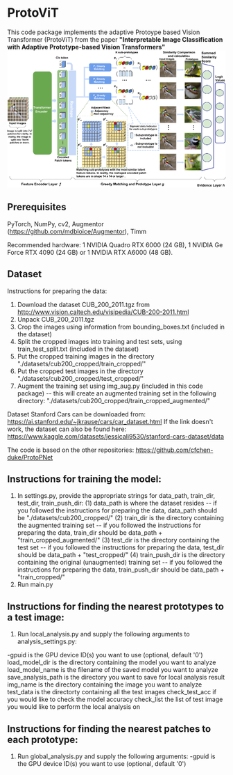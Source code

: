 # ProtoViT

This code package implements the adaptive Protoype based Vision Transformer (ProtoViT) 
from the paper **"Interpretable Image Classification with Adaptive Prototype-based Vision Transformers"**
<img src="./arch2.png" width="600px" >

## Prerequisites
PyTorch, NumPy, cv2, Augmentor (https://github.com/mdbloice/Augmentor), Timm

Recommended hardware: 1 NVIDIA Quadro RTX 6000 (24 GB), 1 NVIDIA Ge Force RTX 4090 (24 GB) or 1 NVIDIA RTX A6000 (48 GB).


## Dataset 
Instructions for preparing the data:
1. Download the dataset CUB_200_2011.tgz from http://www.vision.caltech.edu/visipedia/CUB-200-2011.html
3. Unpack CUB_200_2011.tgz
4. Crop the images using information from bounding_boxes.txt (included in the dataset)
5. Split the cropped images into training and test sets, using train_test_split.txt (included in the dataset)
6. Put the cropped training images in the directory "./datasets/cub200_cropped/train_cropped/"
7. Put the cropped test images in the directory "./datasets/cub200_cropped/test_cropped/"
8. Augment the training set using img_aug.py (included in this code package)
   -- this will create an augmented training set in the following directory:
      "./datasets/cub200_cropped/train_cropped_augmented/"

Dataset Stanford Cars can be downloaded from: https://ai.stanford.edu/~jkrause/cars/car_dataset.html
If the link doesn't work, the dataset can also be found here: 
https://www.kaggle.com/datasets/jessicali9530/stanford-cars-dataset/data 

The code is based on the other repositories: https://github.com/cfchen-duke/ProtoPNet

## Instructions for training the model:
1. In settings.py, provide the appropriate strings for data_path, train_dir, test_dir,
train_push_dir:
(1) data_path is where the dataset resides
    -- if you followed the instructions for preparing the data, data_path should be "./datasets/cub200_cropped/"
(2) train_dir is the directory containing the augmented training set
    -- if you followed the instructions for preparing the data, train_dir should be data_path + "train_cropped_augmented/"
(3) test_dir is the directory containing the test set
    -- if you followed the instructions for preparing the data, test_dir should be data_path + "test_cropped/"
(4) train_push_dir is the directory containing the original (unaugmented) training set
    -- if you followed the instructions for preparing the data, train_push_dir should be data_path + "train_cropped/"
2. Run main.py

## Instructions for finding the nearest prototypes to a test image:
1. Run local_analysis.py and supply the following arguments to analysis_settings.py:
   
-gpuid is the GPU device ID(s) you want to use (optional, default '0')
load_model_dir is the directory containing the model you want to analyze
load_model_name is the filename of the saved model you want to analyze
save_analysis_path is the directory you want to save for local analysis result 
img_name is the directory containing the image you want to analyze
test_data is the directorty containing all the test images 
check_test_acc if you would like to check the model accuracy 
check_list the list of test image you would like to perform the local analysis on 

## Instructions for finding the nearest patches to each prototype:
1. Run global_analysis.py and supply the following arguments:
-gpuid is the GPU device ID(s) you want to use (optional, default '0')
